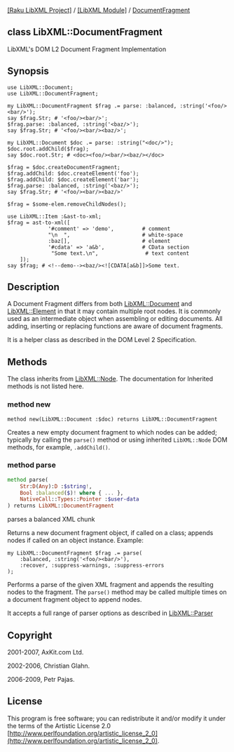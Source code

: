[[Raku LibXML Project]](https://libxml-raku.github.io)
 / [[LibXML Module]](https://libxml-raku.github.io/LibXML-raku)
 / [DocumentFragment](https://libxml-raku.github.io/LibXML-raku/DocumentFragment)

class LibXML::DocumentFragment
------------------------------

LibXML's DOM L2 Document Fragment Implementation

Synopsis
--------

    use LibXML::Document;
    use LibXML::DocumentFragment;

    my LibXML::DocumentFragment $frag .= parse: :balanced, :string('<foo/><bar/>');
    say $frag.Str; # '<foo/><bar/>';
    $frag.parse: :balanced, :string('<baz/>');
    say $frag.Str; # '<foo/><bar/><baz/>';

    my LibXML::Document $doc .= parse: :string("<doc/>");
    $doc.root.addChild($frag);
    say $doc.root.Str; # <doc><foo/><bar/><baz/></doc>

    $frag = $doc.createDocumentFragment;
    $frag.addChild: $doc.createElement('foo');
    $frag.addChild: $doc.createElement('bar');
    $frag.parse: :balanced, :string('<baz/>');
    say $frag.Str; # '<foo/><bar/><baz/>'

    $frag = $some-elem.removeChildNodes();

    use LibXML::Item :&ast-to-xml;
    $frag = ast-to-xml([
                 '#comment' => 'demo',         # comment
                 "\n  ",                       # white-space
                 :baz[],                       # element
                 '#cdata' => 'a&b',            # CData section
                  "Some text.\n",               # text content
        ]);
    say $frag; # <!--demo--><baz/><![CDATA[a&b]]>Some text.

Description
-----------

A Document Fragment differs from both [LibXML::Document](https://libxml-raku.github.io/LibXML-raku/Document) and [LibXML::Element](https://libxml-raku.github.io/LibXML-raku/Element) in that it may contain multiple root nodes. It is commonly used as an intermediate object when assembling or editing documents. All adding, inserting or replacing functions are aware of document fragments.

It is a helper class as described in the DOM Level 2 Specification.

Methods
-------

The class inherits from [LibXML::Node](https://libxml-raku.github.io/LibXML-raku/Node). The documentation for Inherited methods is not listed here.

### method new

    method new(LibXML::Document :$doc) returns LibXML::DocumentFragment

Creates a new empty document fragment to which nodes can be added; typically by calling the `parse()` method or using inherited `LibXML::Node` DOM methods, for example, `.addChild()`.

### method parse

```raku
method parse(
    Str:D(Any):D :$string!,
    Bool :balanced($)! where { ... },
    NativeCall::Types::Pointer :$user-data
) returns LibXML::DocumentFragment
```

parses a balanced XML chunk

Returns a new document fragment object, if called on a class; appends nodes if called on an object instance. Example:

    my LibXML::DocumentFragment $frag .= parse(
        :balanced, :string('<foo/><bar/>'),
        :recover, :suppress-warnings, :suppress-errors
    );

Performs a parse of the given XML fragment and appends the resulting nodes to the fragment. The `parse()` method may be called multiple times on a document fragment object to append nodes.

It accepts a full range of parser options as described in [LibXML::Parser](https://libxml-raku.github.io/LibXML-raku/Parser)

Copyright
---------

2001-2007, AxKit.com Ltd.

2002-2006, Christian Glahn.

2006-2009, Petr Pajas.

License
-------

This program is free software; you can redistribute it and/or modify it under the terms of the Artistic License 2.0 [http://www.perlfoundation.org/artistic_license_2_0](http://www.perlfoundation.org/artistic_license_2_0).

